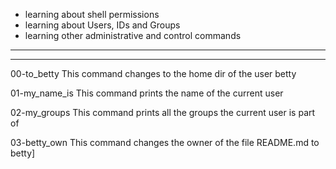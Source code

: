 * learning about shell permissions
* learning about Users, IDs and Groups
* learning other administrative and control commands
---------------------------------
---------------------------------
00-to_betty
This command changes to the home dir of the user betty

01-my_name_is
This command prints the name of the current user

02-my_groups
This command prints all the groups the current user is part of

03-betty_own
This command changes the owner of the file README.md to betty]


